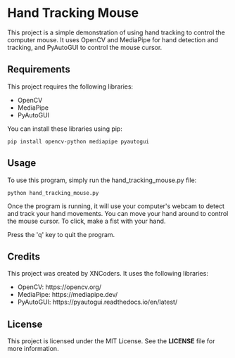 <h1>Hand Tracking Mouse</h1>

This project is a simple demonstration of using hand tracking to control the computer mouse. It uses OpenCV and MediaPipe for hand detection and tracking, and PyAutoGUI to control the mouse cursor.
<h2>Requirements</h2>

This project requires the following libraries:
<ul>
  <li>OpenCV</li>
  <li>MediaPipe</li>
  <li>PyAutoGUI</li>
</ul>
  
You can install these libraries using pip:

  <code>pip install opencv-python mediapipe pyautogui</code>

<h2>Usage</h2>

To use this program, simply run the hand_tracking_mouse.py file:

<code>python hand_tracking_mouse.py</code>

Once the program is running, it will use your computer's webcam to detect and track your hand movements. You can move your hand around to control the mouse cursor. To click, make a fist with your hand.

Press the 'q' key to quit the program.
<h2>Credits</h2>

This project was created by XNCoders. It uses the following libraries:
<ul>
  <li>OpenCV: https://opencv.org/</li>
  <li>MediaPipe: https://mediapipe.dev/</li>
  <li>PyAutoGUI: https://pyautogui.readthedocs.io/en/latest/</li>
</ul>
<h2>License</h2>

This project is licensed under the MIT License. See the <b>LICENSE</b> file for more information.
